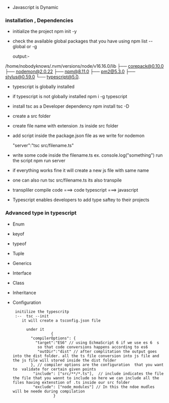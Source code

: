 * Javascript is Dynamic

### installation , Dependencies

* initialize the project npm init -y
* check the available global packages that you have
   using npm list --global or -g 

    output:- 
       
/home/nobodyknows/.nvm/versions/node/v16.16.0/lib
├── corepack@0.10.0
├── nodemon@2.0.22
├── npm@8.11.0
├── pm2@5.3.0
├── stylus@0.59.0
└── typescript@5.0.

 *  typescript is globally installed 
 *   if typescript is not globally installed 
       npm i  -g typescript 

 *  install tsc as a Developer dependency
     npm install tsc -D      

  *  create a src folder 
  *  create file name with extension .ts inside src folder
  *   add  script inside the package.json file as we write for nodemon

         "server":"tsc src/filename.ts"  

  *   write some code inside the filename.ts  ex. console.log("something")
     run the  script  npm run server

 *    if everything works fine it will create a new js file with same name



 *   one can also run tsc src/filename.ts its also transpile
 *   transpliler  compile  code ===> code 
        typescript ===> javascript

 *  Typescript enables developers to add type saftey to their projects 


###  Advanced type in typescript

*  Enum     
    

*  keyof     
*  typeof    
*  Tuple
*  Generics
*  Interface
*  Class 
*  Inheritance 
*  Configuration
       
        initilize the typescritp
        :--  tsc --init
           it will create a tsconfig.json file

             under it 
                        {
               "compilerOptions": {
                 "target":"ES6" // using EchmaScript 6 if we use es 6  s
                  so that code conversions happens according to es6
                  "outDir":"dist" // after complitation the output goes into the dist folder. all the ts file conversion into js file and the js file will stored inside the dist folder    
               }, // compiler options are the configuration  that you want to  validate for certain given points
                "include": ["src/**/*.ts"],  // include indicates the file  the file that you wannt to include so here we can include all the files having extenstion of .ts inside our src folder 
                "exclude": ["node_modules"] // In this the ndoe mudles will be neede during compilation 
                         }
     


